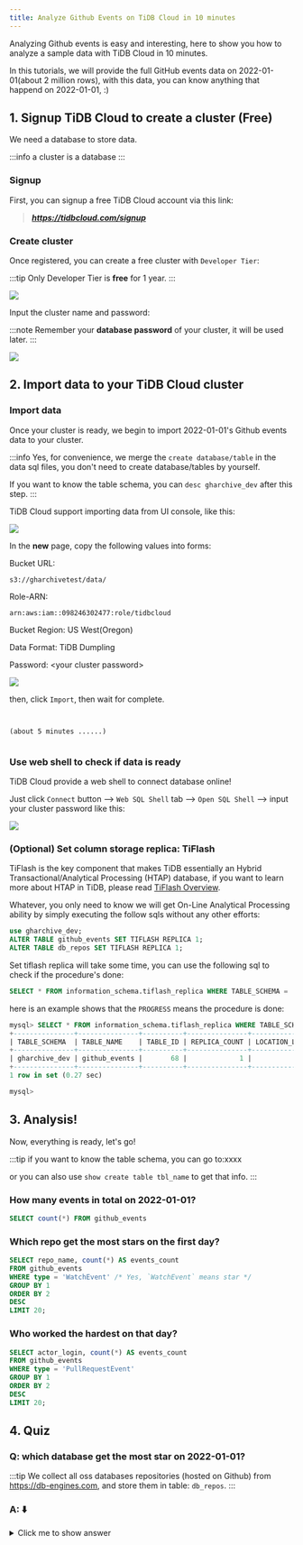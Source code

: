 ```yaml
---
title: Analyze Github Events on TiDB Cloud in 10 minutes
---
```


Analyzing Github events is easy and interesting, here to show you how to analyze a sample data with TiDB Cloud in 10 minutes.

In this tutorials, we will provide the full GitHub events data on 2022-01-01(about 2 million rows), with this data, you can know anything that happend on 2022-01-01, :)


## 1. Signup TiDB Cloud to create a cluster (Free)

We need a database to store data.

:::info
a cluster is a database
:::

### Signup

First, you can signup a free TiDB Cloud account via this link:

> _**https://tidbcloud.com/signup**_

### Create cluster

Once registered, you can create a free cluster with `Developer Tier`:

:::tip
Only Developer Tier is **free** for 1 year.
:::

![](/img/dev-tier.png)


Input the cluster name and password:

:::note
Remember your **database password** of your cluster, it will be used later.
:::

![](/img/create-cluster.png)

## 2. Import data to your TiDB Cloud cluster

### Import data

Once your cluster is ready, we begin to import 2022-01-01's Github events data to your cluster.

:::info
Yes, for convenience, we merge the `create database/table` in the data sql files, you don't need to create database/tables by yourself.

If you want to know the table schema, you can `desc gharchive_dev` after this step.
:::

TiDB Cloud support importing data from UI console, like this:

![](/img/how-it-works/import.png)


In the **new** page, copy the following values into forms:

Bucket URL:
```
s3://gharchivetest/data/
```
Role-ARN:
```
arn:aws:iam::098246302477:role/tidbcloud
```
Bucket Region: US West(Oregon)

Data Format: TiDB Dumpling

Password: <your cluster password\>

![](/img/how-it-works/fill.png)

then, click `Import`, then wait for complete.


```


(about 5 minutes ......)


```

### Use web shell to check if data is ready
TiDB Cloud provide a web shell to connect database online!

Just click `Connect` button --> `Web SQL Shell` tab --> `Open SQL Shell` -->  input your cluster password like this:

![](/img/how-it-works/web-shell.png)


### (Optional) Set column storage replica: TiFlash

TiFlash is the key component that makes TiDB essentially an Hybrid Transactional/Analytical Processing (HTAP) database, if you want to learn more about HTAP in TiDB, please read [TiFlash Overview](https://docs.pingcap.com/tidb/stable/tiflash-overview).

Whatever, you only need to know we will get On-Line Analytical Processing ability by simply executing the follow sqls without any other efforts:

```sql
use gharchive_dev;
ALTER TABLE github_events SET TIFLASH REPLICA 1;
ALTER TABLE db_repos SET TIFLASH REPLICA 1;
```

Set tiflash replica will take some time, you can use the following sql to check if the procedure's done:
```sql
SELECT * FROM information_schema.tiflash_replica WHERE TABLE_SCHEMA = 'gharchive_dev' and TABLE_NAME = 'github_events';
```

here is an example shows that the `PROGRESS` means the procedure is done:

```sql
mysql> SELECT * FROM information_schema.tiflash_replica WHERE TABLE_SCHEMA = 'gharchive_dev' and TABLE_NAME = 'github_events';
+---------------+---------------+----------+---------------+-----------------+-----------+----------+
| TABLE_SCHEMA  | TABLE_NAME    | TABLE_ID | REPLICA_COUNT | LOCATION_LABELS | AVAILABLE | PROGRESS |
+---------------+---------------+----------+---------------+-----------------+-----------+----------+
| gharchive_dev | github_events |       68 |             1 |                 |         1 |        1 |
+---------------+---------------+----------+---------------+-----------------+-----------+----------+
1 row in set (0.27 sec)

mysql>
```


## 3. Analysis!

Now, everything is ready, let's go!

:::tip
if you want to know the table schema, you can go to:xxxx

or you can also use `show create table tbl_name` to get that info.
:::


### How many events in total on 2022-01-01?
```sql
SELECT count(*) FROM github_events
```

### Which repo get the most stars on the first day?

```sql
SELECT repo_name, count(*) AS events_count
FROM github_events
WHERE type = 'WatchEvent' /* Yes, `WatchEvent` means star */
GROUP BY 1
ORDER BY 2
DESC
LIMIT 20;
```

### Who worked the hardest on that day?

```sql
SELECT actor_login, count(*) AS events_count
FROM github_events
WHERE type = 'PullRequestEvent'
GROUP BY 1
ORDER BY 2
DESC
LIMIT 20;
```

## 4. Quiz

### Q: which database get the most star on 2022-01-01?

:::tip
We collect all oss databases repositories (hosted on Github) from https://db-engines.com, and store them in table: `db_repos`.
:::

### A: ⬇️

<details><summary>Click me to show answer</summary>
<p>

Schema:
```sql
mysql> desc db_repos;
+-------+--------------+------+------+---------+-------+
| Field | Type         | Null | Key  | Default | Extra |
+-------+--------------+------+------+---------+-------+
| id    | varchar(255) | NO   | PRI  | NULL    |       |
| name  | varchar(255) | YES  |      | NULL    |       |
+-------+--------------+------+------+---------+-------+
2 rows in set (0.34 sec)

mysql>
```

SQL:
```sql
SELECT repo_name, count(*) AS events_count
FROM github_events
JOIN db_repos ON db_repos.id = github_events.repo_id
WHERE type = 'WatchEvent'
GROUP BY 1
ORDER BY 2
DESC
LIMIT 20;
```

</p>
</details>
